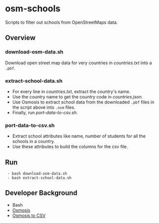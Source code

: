 # osm-schools
Scripts to filter out schools from OpenStreetMaps data.

## Overview
### download-osm-data.sh
Download open street map data for very countries in *countries.txt* into a `.pbf`.

### extract-school-data.sh
- For every line in *countries.txt*, extract the country's name.
- Use the country name to get the country code in *countries.json*.
- Use Osmosis to extract school data from the downloaded `.pbf` files in the script above into `.osm` files.
- Finally, run *port-data-to-csv.sh*.

### port-data-to-csv.sh
- Extract school attributes like name, number of students for all the schools in a country.
- Use these attributes to build the columns for the csv file.

## Run
```
 - bash download-osm-data.sh
 - bash extract-school-data.sh
```

## Developer Background
- Bash
- [Osmosis](https://wiki.openstreetmap.org/wiki/Osmosis)
- [Osmosis to CSV](https://wiki.openstreetmap.org/wiki/Osmconvert)
